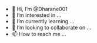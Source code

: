 - 👋 Hi, I’m @Dharane001
- 👀 I’m interested in ...
- 🌱 I’m currently learning ...
- 💞️ I’m looking to collaborate on ...
- 📫 How to reach me ...

<!---
Dharane001/Dharane001 is a ✨ special ✨ repository because its `README.md` (this file) appears on your GitHub profile.
now we want to discuss about a topic called as wifi applications 
